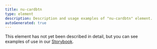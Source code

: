```yaml
---
title: nu-cardbtn
type: element
description: Description and usage examples of "nu-cardbtn" element.
autoGenerated: true
---
```


This element has not yet been described in detail, but you can see examples of use in our [Storybook](/storybook).